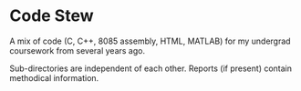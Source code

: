# Code Stew

A mix of code (C, C++, 8085 assembly, HTML, MATLAB) for my undergrad coursework from several years ago. 

Sub-directories are independent of each other. Reports (if present) contain methodical information.
